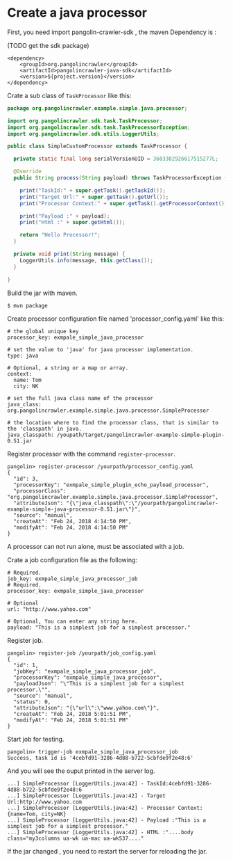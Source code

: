 # Create a java processor


First, you need import pangolin-crawler-sdk , the maven Dependency is :

(TODO get the sdk package)

```
<dependency>
    <groupId>org.pangolincrawler</groupId>
    <artifactId>pangolincrawler-java-sdk</artifactId>
    <version>${project.version}</version>
</dependency>
```


Crate a sub class of `TaskProcessor` like this:

```java
package org.pangolincrawler.example.simple.java.processor;

import org.pangolincrawler.sdk.task.TaskProcessor;
import org.pangolincrawler.sdk.task.TaskProcessorException;
import org.pangolincrawler.sdk.utils.LoggerUtils;

public class SimpleCustomProcessor extends TaskProcessor {

  private static final long serialVersionUID = 3603382926617515277L;

  @Override
  public String process(String payload) throws TaskProcessorException {

    print("TaskId:" + super.getTask().getTaskId());
    print("Target Url:" + super.getTask().getUrl());
    print("Processor Context:" + super.getTask().getProcessorContext());

    print("Payload :" + payload);
    print("Html :" + super.getHtml());

    return "Hello Processor!";
  }

  private void print(String message) {
    LoggerUtils.info(message, this.getClass());
  }

}
```

Build the jar with maven.

```
$ mvn package
```

Create processor configuration file named 'processor_config.yaml' like this:

```
# the global unique key
processor_key: exmpale_simple_java_processor

# set the value to 'java' for java processor implementation.
type: java

# Optional, a string or a map or array.
context:
  name: Tom
  city: NK

# set the full java class name of the processor
java_class: org.pangolincrawler.example.simple.java.processor.SimpleProcessor

# the location where to find the processor class, that is similar to the 'classpath' in java.
java_classpath: /youpath/target/pangolincrawler-example-simple-plugin-0.51.jar
```

Register processor with the command `register-processor`.

```
pangolin> register-processor /yourpath/processor_config.yaml
{
  "id": 3,
  "processorKey": "exmpale_simple_plugin_echo_payload_processor",
  "processorClass": "org.pangolincrawler.example.simple.java.processor.SimpleProcessor",
  "attributeJson": "{\"java_classpath\":\"/yourpath/pangolincrawler-example-simple-java-processor-0.51.jar\"}",
  "source": "manual",
  "createAt": "Feb 24, 2018 4:14:50 PM",
  "modifyAt": "Feb 24, 2018 4:14:50 PM"
}
```

A processor can not run alone, must be associated with a job.

Crate a job configuration file as the following:

```
# Required.
job_key: exmpale_simple_java_processor_job
# Required.
processor_key: exmpale_simple_java_processor

# Optional
url: "http://www.yahoo.com"

# Optional, You can enter any string here.
payload: "This is a simplest job for a simplest processor."
```

Register job.

```
pangolin> register-job /yourpath/job_config.yaml
{
  "id": 1,
  "jobKey": "exmpale_simple_java_processor_job",
  "processorKey": "exmpale_simple_java_processor",
  "payloadJson": "\"This is a simplest job for a simplest processor.\"",
  "source": "manual",
  "status": 0,
  "attributeJson": "{\"url\":\"www.yahoo.com\"}",
  "createAt": "Feb 24, 2018 5:01:51 PM",
  "modifyAt": "Feb 24, 2018 5:01:51 PM"
}
```

Start job for testing.

```
pangolin> trigger-job exmpale_simple_java_processor_job
Success, task id is '4cebfd91-3286-4d88-b722-5cbfde9f2e48:6'
```

And you will see the ouput printed in the server log.

```
...] SimpleProcessor [LoggerUtils.java:42] - TaskId:4cebfd91-3286-4d88-b722-5cbfde9f2e48:6
...] SimpleProcessor [LoggerUtils.java:42] - Target Url:http://www.yahoo.com
...] SimpleProcessor [LoggerUtils.java:42] - Processor Context:{name=Tom, city=NK}
...] SimpleProcessor [LoggerUtils.java:42] - Payload :"This is a simplest job for a simplest processor."
...] SimpleProcessor [LoggerUtils.java:42] - HTML :"....body class="my3columns ua-wk ua-mac ua-wk537...."
```

> 
If the jar changed , you need to restart the server for reloading the jar.


